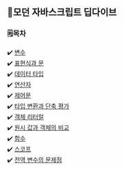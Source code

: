 ## 📘모던 자바스크립트 딥다이브

### 🗒️목차
✔️ [변수](./변수.md)<br/>
✔️ [표현식과 문](./표현식과%20문.md)<br/>
✔️ [데이터 타입](./데이터%20타입.md)<br/>
✔️ [연산자](./연산자.md)<br/>
✔️ [제어문](./제어문.md)<br/>
✔️ [타입 변환과 단축 평가](./타입%20변환과%20단축%20평가.md)<br/>
✔️ [객체 리터럴](./객체%20리터럴.md)<br/>
✔️ [원시 값과 객체의 비교](./원시%20값과%20객체의%20비교.md)<br/>
✔️ [함수](./함수.md)<br/>
✔️ [스코프](./스코프.md)<br/>
✔️ [전역 변수의 문제점](./전역%20변수의%20문제점.md)<br/>